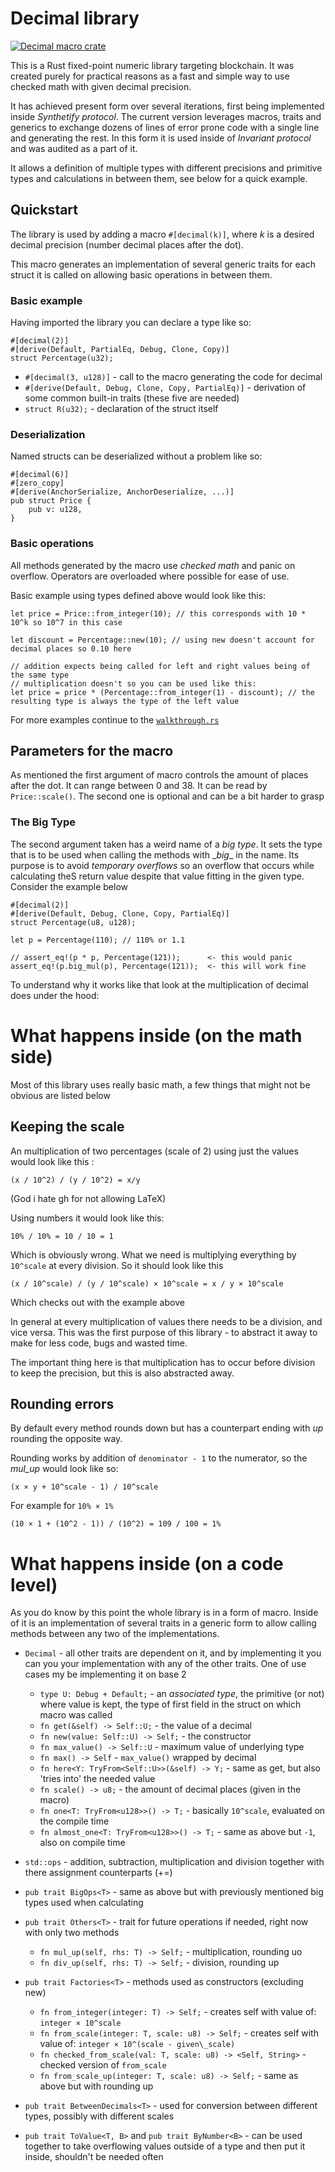 # Decimal library

[![Decimal macro crate](https://img.shields.io/crates/v/checked_decimal_macro.svg)](https://crates.io/crates/checked_decimal_macro)

This is a Rust fixed-point numeric library targeting blockchain. It was created purely for practical reasons as a fast and simple way to use checked math with given decimal precision.

It has achieved present form over several iterations, first being implemented inside _Synthetify protocol_.
The current version leverages macros, traits and generics to exchange dozens of lines of error prone code with a single line and generating the rest. In this form it is used inside of _Invariant protocol_ and was audited as a part of it.

It allows a definition of multiple types with different precisions and primitive types and calculations in between them, see below for a quick example.

## Quickstart

The library is used by adding a macro `#[decimal(k)]`, where _k_ is a desired decimal precision (number decimal places after the dot).

This macro generates an implementation of several generic traits for each struct it is called on allowing basic operations in between them.

### Basic example

Having imported the library you can declare a type like so:

    #[decimal(2)]
    #[derive(Default, PartialEq, Debug, Clone, Copy)]
    struct Percentage(u32);

-   `#[decimal(3, u128)]` - call to the macro generating the code for decimal
-   `#[derive(Default, Debug, Clone, Copy, PartialEq)]` - derivation of some common built-in traits (these five are needed)
-   `struct R(u32);` - declaration of the struct itself

### Deserialization

Named structs can be deserialized without a problem like so:

    #[decimal(6)]
    #[zero_copy]
    #[derive(AnchorSerialize, AnchorDeserialize, ...)]
    pub struct Price {
        pub v: u128,
    }

### Basic operations

All methods generated by the macro use _checked math_ and panic on overflow. Operators are overloaded where possible for ease of use.

Basic example using types defined above would look like this:

    let price = Price::from_integer(10); // this corresponds with 10 * 10^k so 10^7 in this case

    let discount = Percentage::new(10); // using new doesn't account for decimal places so 0.10 here

    // addition expects being called for left and right values being of the same type
    // multiplication doesn't so you can be used like this:
    let price = price * (Percentage::from_integer(1) - discount); // the resulting type is always the type of the left value

For more examples continue to the [`walkthrough.rs`](https://github.com/invariant-labs/decimal/blob/master/src/walkthrough.rs)

## Parameters for the macro

As mentioned the first argument of macro controls the amount of places after the dot. It can range between 0 and 38. It can be read by `Price::scale()`.
The second one is optional and can be a bit harder to grasp

### The Big Type

The second argument taken has a weird name of a _big type_. It sets the type that is to be used when calling the methods with \__big_\_ in the name. Its purpose is to avoid _temporary overflows_ so an overflow that occurs while calculating theS return value despite that value fitting in the given type. Consider the example below

    #[decimal(2)]
    #[derive(Default, Debug, Clone, Copy, PartialEq)]
    struct Percentage(u8, u128);

    let p = Percentage(110); // 110% or 1.1

    // assert_eq!(p * p, Percentage(121));      <- this would panic
    assert_eq!(p.big_mul(p), Percentage(121));  <- this will work fine

To understand why it works like that look at the multiplication of decimal does under the hood:

# What happens inside (on the math side)

Most of this library uses really basic math, a few things that might not be obvious are listed below

## Keeping the scale

An multiplication of two percentages (scale of 2) using just the values would look like this :

`(x / 10^2) / (y / 10^2) = x/y`

(God i hate gh for not allowing LaTeX)

Using numbers it would look like this:

`10% / 10% = 10 / 10 = 1`

Which is obviously wrong. What we need is multiplying everything by `10^scale` at every division. So it should look like this

`(x / 10^scale) / (y / 10^scale) × 10^scale = x / y × 10^scale`

Which checks out with the example above

In general at every multiplication of values there needs to be a division, and vice versa. This was the first purpose of this library - to abstract it away to make for less code, bugs and wasted time.

The important thing here is that multiplication has to occur before division to keep the precision, but this is also abstracted away.

## Rounding errors

By default every method rounds down but has a counterpart ending with _up_ rounding the opposite way.

Rounding works by addition of `denominator - 1` to the numerator, so the _mul_up_ would look like so:

`(x × y + 10^scale - 1) / 10^scale`

For example for `10% × 1%`

`(10 × 1 + (10^2 - 1)) / (10^2) = 109 / 100 = 1%`

# What happens inside (on a code level)

As you do know by this point the whole library is in a form of macro. Inside of it is an implementation of several traits in a generic form to allow calling methods between any two of the implementations.

-   `Decimal` - all other traits are dependent on it, and by implementing it you can you your implementation with any of the other traits. One of use cases my be implementing it on base 2
    -   `type U: Debug + Default;` - an _associated type_, the primitive (or not) where value is kept, the type of first field in the struct on which macro was called
    -   `fn get(&self) -> Self::U;` - the value of a decimal
    -   `fn new(value: Self::U) -> Self;` - the constructor
    -   `fn max_value() -> Self::U` - maximum value of underlying type
    -   `fn max() -> Self` - `max_value()` wrapped by decimal
    -   `fn here<Y: TryFrom<Self::U>>(&self) -> Y;` - same as get, but also 'tries into' the needed value
    -   `fn scale() -> u8;` - the amount of decimal places (given in the macro)
    -   `fn one<T: TryFrom<u128>>() -> T;` - basically `10^scale`, evaluated on the compile time
    -   `fn almost_one<T: TryFrom<u128>>() -> T;` - same as above but `-1`, also on compile time
-   `std::ops` - addition, subtraction, multiplication and division together with there assignment counterparts (+=)
-   `pub trait BigOps<T>` - same as above but with previously mentioned big types used when calculating
-   `pub trait Others<T>` - trait for future operations if needed, right now with only two methods
    -   `fn mul_up(self, rhs: T) -> Self;` - multiplication, rounding uo
    -   `fn div_up(self, rhs: T) -> Self;` - division, rounding up
-   `pub trait Factories<T>` - methods used as constructors (excluding new)

    -   `fn from_integer(integer: T) -> Self;` - creates self with value of: `integer × 10^scale`
    -   `fn from_scale(integer: T, scale: u8) -> Self;` - creates self with value of: `integer × 10^(scale - given\_scale)`
    -   `fn checked_from_scale(val: T, scale: u8) -> <Self, String>` - checked version of `from_scale`
    -   `fn from_scale_up(integer: T, scale: u8) -> Self;` - same as above but with rounding up

-   `pub trait BetweenDecimals<T>` - used for conversion between different types, possibly with different scales
-   `pub trait ToValue<T, B>` and `pub trait ByNumber<B>` - can be used together to take overflowing values outside of a type and then put it inside, shouldn't be needed often
